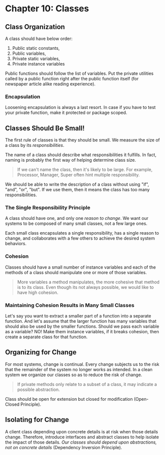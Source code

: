 # Chapter 10: Classes

## Class Organization

A class should have below order:

1) Public static constants,
2) Public variables,
4) Private static variables,
5) Private instance variables

Public functions should follow the list of variables. Put the private utilities called by a public function right after the public function itself (for newspaper article alike reading experience).

### Encapsulation

Loosening encapsulation is always a last resort. In case if you have to test your private function, make it protected or package scoped.

## Classes Should Be Small!

The first rule of classes is that they should be small. We measure the size of a class by its *responsibilities*.

The name of a class should describe what responsibilities it fulfills. In fact, naming is probably the first way of helping determine class size. 

> If we can't name the class, then it's likely to be large. For example, Processor, Manager, Super often hint multiple responsibility.

We should be able to write the description of a class without using "if", "and", "or", "but". If we use them, then it means the class has too many responsibilities.

### The Single Responsibility Principle

A class should have one, and only one *reason to change*. We want our systems to be composed of many small classes, not a few large ones. 

Each small class encapsulates a single responsibility, has a single reason to change, and collaborates with a few others to achieve the desired system behaviors.

### Cohesion

Classes should have a small number of instance variables and each of the methods of a class should manipulate one or more of those variables.

> More variables a method manipulates, the more cohesive that method is to its class. Even though its not always possible, we would like to have high cohesion.

### Maintaining Cohesion Results in Many Small Classes

Let's say you want to extract a smaller part of a function into a separate function. And let's assume that the larger function has many variables that should also be used by the smaller functions. Should we pass each variable as a variable? NO! Make them instance variables, if it breaks cohesion, then create a separate class for that function.

## Organizing for Change

For most systems, change is continual. Every change subjects us to the risk that the remainder of the system no longer works as intended. In a clean system we organize our classes so as to reduce the risk of change.

> If private methods only relate to a subset of a class, it may indicate a possible abstraction.

Class should be open for extension but closed for modification (Open-Closed Principle).

## Isolating for Change

A client class depending upon concrete details is at risk when those details change. Therefore, introduce interfaces and abstract classes to help isolate the impact of those details. *Our classes should depend upon abstractions, not on concrete details* (Dependency Inversion Principle).
